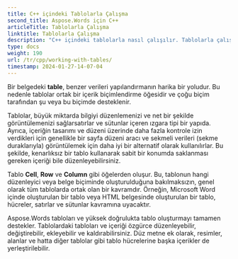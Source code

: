 ```yaml
---
title: C++ içindeki Tablolarla Çalışma
second_title: Aspose.Words için C++
articleTitle: Tablolarla Çalışma
linktitle: Tablolarla Çalışma
description: "C++ içindeki tablolarla nasıl çalışılır. Tablolarla çalışmaya giriş ve Tablo düğümü kavramları Aspose.Words için C++."
type: docs
weight: 190
url: /tr/cpp/working-with-tables/
timestamp: 2024-01-27-14-07-04
---
```


Bir belgedeki **table**, benzer verileri yapılandırmanın harika bir yoludur. Bu nedenle tablolar ortak bir içerik biçimlendirme öğesidir ve çoğu biçim tarafından şu veya bu biçimde desteklenir.

Tablolar, büyük miktarda bilgiyi düzenlemenizi ve net bir şekilde görüntülemenizi sağlarsatırlar ve sütunlar içeren ızgara tipi bir yapıda. Ayrıca, içeriğin tasarımı ve düzeni üzerinde daha fazla kontrole izin verdikleri için genellikle bir sayfa düzeni aracı ve sekmeli verileri (sekme duraklarıyla) görüntülemek için daha iyi bir alternatif olarak kullanılırlar. Bu şekilde, kenarlıksız bir tablo kullanarak sabit bir konumda saklanması gereken içeriği bile düzenleyebilirsiniz.

Tablo **Cell**, **Row** ve **Column** gibi öğelerden oluşur. Bu, tablonun hangi düzenleyici veya belge biçiminde oluşturulduğuna bakılmaksızın, genel olarak tüm tablolarda ortak olan bir kavramdır. Örneğin, Microsoft Word içinde oluşturulan bir tablo veya HTML belgesinde oluşturulan bir tablo, hücreler, satırlar ve sütunlar kavramına uyacaktır.

Aspose.Words tabloları ve yüksek doğrulukta tablo oluşturmayı tamamen destekler. Tablolardaki tabloları ve içeriği özgürce düzenleyebilir, değiştirebilir, ekleyebilir ve kaldırabilirsiniz. Düz metne ek olarak, resimler, alanlar ve hatta diğer tablolar gibi tablo hücrelerine başka içerikler de yerleştirilebilir.

